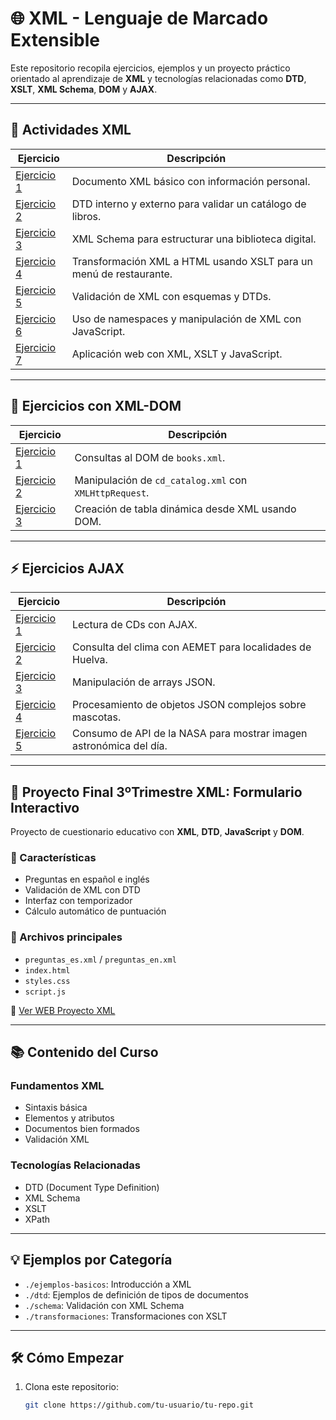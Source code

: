 # 🌐 XML - Lenguaje de Marcado Extensible

Este repositorio recopila ejercicios, ejemplos y un proyecto práctico orientado al aprendizaje de **XML** y tecnologías relacionadas como **DTD**, **XSLT**, **XML Schema**, **DOM** y **AJAX**.

---

## 📘 Actividades XML

| Ejercicio | Descripción |
|----------|-------------|
| [Ejercicio 1](https://github.com/VictorMedel06/LLMM/blob/main/TEMA4/XML-Exercises/Ex1a.xml) | Documento XML básico con información personal. |
| [Ejercicio 2](https://github.com/VictorMedel06/LLMM/blob/main/TEMA4/XML-Exercises/Ex2.xml) | DTD interno y externo para validar un catálogo de libros. |
| [Ejercicio 3](https://github.com/VictorMedel06/LLMM/blob/main/TEMA4/XML-Exercises/Ex3-corrected.xml) | XML Schema para estructurar una biblioteca digital. |
| [Ejercicio 4](https://github.com/VictorMedel06/LLMM/blob/main/TEMA4/XML-Exercises/ex4.xml) | Transformación XML a HTML usando XSLT para un menú de restaurante. |
| [Ejercicio 5](https://github.com/VictorMedel06/LLMM/blob/main/TEMA4/XML-Exercises/Ex5a.xml) | Validación de XML con esquemas y DTDs. |
| [Ejercicio 6](https://github.com/VictorMedel06/LLMM/blob/main/TEMA4/XML-Exercises/Ex6.xml) | Uso de namespaces y manipulación de XML con JavaScript. |
| [Ejercicio 7](https://github.com/VictorMedel06/LLMM/blob/main/TEMA4/XML-Exercises/ex7.txt) | Aplicación web con XML, XSLT y JavaScript. |

---

## 📂 Ejercicios con XML-DOM

| Ejercicio | Descripción |
|----------|-------------|
| [Ejercicio 1](https://github.com/VictorMedel06/LLMM/blob/main/TEMA4/XML-DOM/ejercicio1.html) | Consultas al DOM de `books.xml`. |
| [Ejercicio 2](https://github.com/VictorMedel06/LLMM/blob/main/TEMA4/XML-DOM/ejercicio2.html) | Manipulación de `cd_catalog.xml` con `XMLHttpRequest`. |
| [Ejercicio 3](https://github.com/VictorMedel06/LLMM/blob/main/TEMA4/XML-DOM/ejercicio3.html) | Creación de tabla dinámica desde XML usando DOM. |

---

## ⚡ Ejercicios AJAX

| Ejercicio | Descripción |
|----------|-------------|
| [Ejercicio 1](https://github.com/VictorMedel06/LLMM/blob/main/TEMA4/AJAX-EXERCISES/ejercicio1.html) | Lectura de CDs con AJAX. |
| [Ejercicio 2](https://github.com/VictorMedel06/LLMM/blob/main/TEMA4/AJAX-EXERCISES/ejercicio2.html) | Consulta del clima con AEMET para localidades de Huelva. |
| [Ejercicio 3](https://github.com/VictorMedel06/LLMM/blob/main/TEMA4/AJAX-EXERCISES/ejercicio3.html) | Manipulación de arrays JSON. |
| [Ejercicio 4](https://github.com/VictorMedel06/LLMM/blob/main/TEMA4/AJAX-EXERCISES/ejercicio4.html) | Procesamiento de objetos JSON complejos sobre mascotas. |
| [Ejercicio 5](https://github.com/VictorMedel06/LLMM/blob/main/TEMA4/AJAX-EXERCISES/ejercicio5.html) | Consumo de API de la NASA para mostrar imagen astronómica del día. |

---

## 📝 Proyecto Final 3ºTrimestre XML: Formulario Interactivo

Proyecto de cuestionario educativo con **XML**, **DTD**, **JavaScript** y **DOM**.

### 🧩 Características

- Preguntas en español e inglés
- Validación de XML con DTD
- Interfaz con temporizador
- Cálculo automático de puntuación

### 📁 Archivos principales

- `preguntas_es.xml` / `preguntas_en.xml`
- `index.html`
- `styles.css`
- `script.js`

🔗 [Ver WEB Proyecto XML](https://victormedel06.github.io/ProyectoXML/?)  


---

## 📚 Contenido del Curso

### Fundamentos XML

- Sintaxis básica
- Elementos y atributos
- Documentos bien formados
- Validación XML

### Tecnologías Relacionadas

- DTD (Document Type Definition)
- XML Schema
- XSLT
- XPath

---

## 💡 Ejemplos por Categoría

- `./ejemplos-basicos`: Introducción a XML  
- `./dtd`: Ejemplos de definición de tipos de documentos  
- `./schema`: Validación con XML Schema  
- `./transformaciones`: Transformaciones con XSLT

---

## 🛠️ Cómo Empezar

1. Clona este repositorio:
   ```bash
   git clone https://github.com/tu-usuario/tu-repo.git
